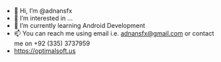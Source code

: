 - 👋 Hi, I’m @adnansfx
- 👀 I’m interested in ...
- 🌱 I’m currently learning Android Development
- 📫 You can reach me using email i.e. adnansfx@gmail.com or contact me on +92 (335) 3737959
- https://optimalsoft.us

<!---
adnansfx/adnansfx is a ✨ special ✨ repository because its `README.md` (this file) appears on your GitHub profile.
You can click the Preview link to take a look at your changes.
--->

